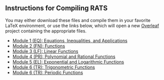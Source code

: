 ## Instructions for Compiling RATS
You may either download these files and compile them in your favorite LaTeX environment,
or use the links below, which will open a new [Overleaf](http://overleaf.com) project 
containing the appropriate files.

* [Module 1 (EQ): Equations, Inequalities, and Applications](https://www.overleaf.com/docs?snip_uri=https://raw.githubusercontent.com/TeamBasedInquiryLearning/library/main/source/precalculus/RATs/RAT-EQ.tex)
* [Module 2 (FN): Functions](https://www.overleaf.com/docs?snip_uri=https://raw.githubusercontent.com/TeamBasedInquiryLearning/library/main/source/precalculus/RATs/RAT-FN.tex)
* [Module 3 (LF): Linear Functions](https://www.overleaf.com/docs?snip_uri=https://raw.githubusercontent.com/TeamBasedInquiryLearning/library/main/source/precalculus/RATs/RAT-LF.tex)
* [Module 4 (PR): Polynomial and Rational Functions](https://www.overleaf.com/docs?snip_uri[]=https://raw.githubusercontent.com/TeamBasedInquiryLearning/library/main/source/precalculus/RATs/RAT-PR.tex&snip_uri[]=https://raw.githubusercontent.com/TeamBasedInquiryLearning/library/main/source/precalculus/RATs/images/desmos-graph-3.png&snip_uri[]=https://raw.githubusercontent.com/TeamBasedInquiryLearning/library/main/source/precalculus/RATs/images/desmos-graph-4.png&snip_uri[]=https://raw.githubusercontent.com/TeamBasedInquiryLearning/library/main/source/precalculus/RATs/images/desmos-graph-5.png&snip_uri[]=https://raw.githubusercontent.com/TeamBasedInquiryLearning/library/main/source/precalculus/RATs/images/desmos-graph-6.png)
* [Module 5 (EL): Exponential and Logarithmic Functions](https://www.overleaf.com/docs?snip_uri=https://raw.githubusercontent.com/TeamBasedInquiryLearning/library/main/source/precalculus/RATs/RAT-EL.tex)
* [Module 6 (TR): Trigonometric Functions](https://www.overleaf.com/docs?snip_uri=https://raw.githubusercontent.com/TeamBasedInquiryLearning/library/main/source/precalculus/RATs/RAT-TR.tex)
* [Module 6 (TR): Periodic Functions](https://www.overleaf.com/docs?snip_uri=https://raw.githubusercontent.com/TeamBasedInquiryLearning/library/main/source/precalculus/RATs/RAT-PF.tex)
